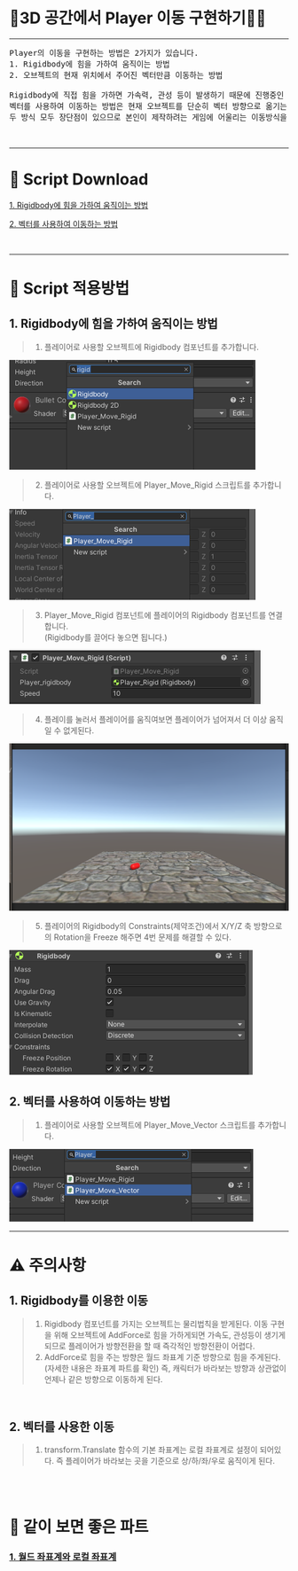 # 🚶3D 공간에서 Player 이동 구현하기🚶‍♂️

---
<pre>
Player의 이동을 구현하는 방법은 2가지가 있습니다.
1. Rigidbody에 힘을 가하여 움직이는 방법
2. 오브젝트의 현재 위치에서 주어진 벡터만큼 이동하는 방법

Rigidbody에 직접 힘을 가하면 가속력, 관성 등이 발생하기 때문에 진행중인 물체가 다른 방향으로의 즉각적인 방향 전환이 어렵습니다
벡터를 사용하여 이동하는 방법은 현재 오브젝트를 단순히 벡터 방향으로 옮기는 것이기 때문에 부드럽게 움직일 수 있습니다.
두 방식 모두 장단점이 있으므로 본인이 제작하려는 게임에 어울리는 이동방식을 선택하여 Player 이동을 구현하시면 됩니다.


</pre>

---

# 📓 Script Download

[1. Rigidbody에 힘을 가하여 움직이는 방법](https://github.com/starhome7/GG_Unity_GitHub/tree/f21b6dd298b05438b2fd7c11034985ea0658ee13/3D%20Scripts/1.%20Player%20%EC%9D%B4%EB%8F%99%20%EA%B5%AC%ED%98%84%ED%95%98%EA%B8%B0/Player_Rigid_Move_Script)

[2. 벡터를 사용하여 이동하는 방법](https://github.com/starhome7/GG_Unity_GitHub/tree/f21b6dd298b05438b2fd7c11034985ea0658ee13/3D%20Scripts/1.%20Player%20%EC%9D%B4%EB%8F%99%20%EA%B5%AC%ED%98%84%ED%95%98%EA%B8%B0/Player_Vector_Move_Script)

<br>

---

# 📝 Script 적용방법

## 1. Rigidbody에 힘을 가하여 움직이는 방법

>1. 플레이어로 사용할 오브젝트에 Rigidbody 컴포넌트를 추가합니다.

![image](./Player_Rigid_Move_Pic/Player_Rigid_Move1.png)

>2. 플레이어로 사용할 오브젝트에 Player_Move_Rigid 스크립트를 추가합니다.
 
![image](./Player_Rigid_Move_Pic/Player_Rigid_Move2.png)

>3. Player_Move_Rigid 컴포넌트에 플레이어의 Rigidbody 컴포넌트를 연결합니다.<br>
(Rigidbody를 끌어다 놓으면 됩니다.)

![image](./Player_Rigid_Move_Pic/Player_Rigid_Move3.png)


>4. 플레이를 눌러서 플레이어를 움직여보면 플레이어가 넘어져서 더 이상 움직일 수 없게된다.

![image](./Player_Rigid_Move_Pic/Player_Rigid_Move4.png)

>5. 플레이어의 Rigidbody의 Constraints(제약조건)에서 X/Y/Z 축 방향으로의 Rotation을 Freeze 해주면 4번 문제를 해결할 수 있다.

![image](./Player_Rigid_Move_Pic/Player_Rigid_Move5.png)


## 2. 벡터를 사용하여 이동하는 방법

>1. 플레이어로 사용할 오브젝트에 Player_Move_Vector 스크립트를 추가합니다.

![image](./Player_Vector_Move_Pic/Player_Vector_Move1.png)

---

# ⚠️ 주의사항

## 1. Rigidbody를 이용한 이동

>1. Rigidbody 컴포넌트를 가지는 오브젝트는 물리법칙을 받게된다. 이동 구현을 위해 오브젝트에 AddForce로 힘을 가하게되면 가속도, 관성등이 생기게 되므로 플레이어가 방향전환을 할 때 즉각적인 방향전환이 어렵다.
>2. AddForce로 힘을 주는 방향은 월드 좌표계 기준 방향으로 힘을 주게된다.(자세한 내용은 좌표계 파트를 확인) 즉, 캐릭터가 바라보는 방향과 상관없이 언제나 같은 방향으로 이동하게 된다.

<br>

## 2. 벡터를 사용한 이동
>1. transform.Translate 함수의 기본 좌표계는 로컬 좌표계로 설정이 되어있다. 즉 플레이어가 바라보는 곳을 기준으로 상/하/좌/우로 움직이게 된다.

<br><br>

# 🤝 같이 보면 좋은 파트

 ### [1. 월드 좌표계와 로컬 좌표계](https://github.com/starhome7/GG_Unity_GitHub/blob/main/3D%20Scripts/1.%20Player%20%EC%9D%B4%EB%8F%99%20%EA%B5%AC%ED%98%84%ED%95%98%EA%B8%B0/1.%20Player%20%EC%9D%B4%EB%8F%99%20%EA%B5%AC%ED%98%84%ED%95%98%EA%B8%B0.md)

 
